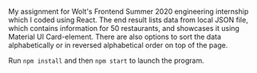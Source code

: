 My assignment for Wolt's Frontend Summer 2020 engineering internship which I coded using React. The end result lists data from local JSON file, which contains information for 50 restaurants, and showcases it using Material UI Card-element. There are also options to sort the data alphabetically or in reversed alphabetical order on top of the page.

Run `npm install` and then `npm start` to launch the program.